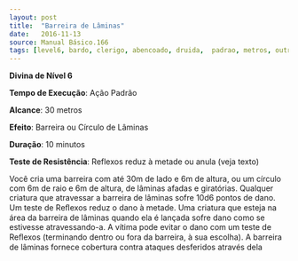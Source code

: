 ```yaml
---
layout: post
title:  "Barreira de Lâminas"
date:   2016-11-13
source: Manual Básico.166
tags: [level6, bardo, clerigo, abencoado, druida,  padrao, metros, outro, minutos, reflexo, metade]
---
```


**Divina de Nível 6**

**Tempo de Execução**: Ação Padrão

**Alcance**: 30 metros

**Efeito**: Barreira ou Círculo de Lâminas

**Duração**: 10 minutos

**Teste de Resistência**: Reflexos reduz à metade ou anula (veja texto)

Você cria uma barreira com até 30m de lado e 6m de altura, ou um círculo com 6m de raio e 6m de altura, de lâminas afadas e giratórias. 
Qualquer criatura que atravessar a barreira de lâminas sofre 10d6 pontos de dano. Um teste de Reﬂexos reduz o dano à metade.
Uma criatura que esteja na área da barreira de lâminas quando ela é lançada sofre dano como se estivesse atravessando-a.
A vítima pode evitar o dano com um teste de Reﬂexos (terminando dentro ou fora da barreira, à sua escolha).
A barreira de lâminas fornece cobertura contra ataques desferidos através dela
